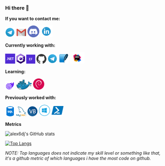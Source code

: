 ### Hi there 👋

**If you want to contact me:**

[![Telegram](icons/telegram.png)](https://t.me/alex6dj)
[![Gmail](icons/gmail.png)](mailto:alexeiagueroalba@gmail.com)
[![Discord](icons/discord.png)](https://discordapp.com/users/373119663103541250/)
[![Linkedin](icons/linkedin.png)](https://www.linkedin.com/in/alex6dj/)

**Currently working with:**

[![Dotnet](icons/dotnet.png)](https://dotnet.microsoft.com/)
[![Csharp](icons/csharp.png)](http://csharp.net/)
[![Efcore](icons/efcore.png)](https://github.com/dotnet/efcore)
[![Github](icons/github.png)](https://github.com/alex6dj/)
[![Telegram](icons/telegram.png)](https://core.telegram.org/bots/api)
[![Sqlite](icons/sqlite.png)](https://sqlite.org/)
[![Jetbrains Rider](icons/rider.png)](https://www.jetbrains.com/es-es/rider/)

**Learning:**

[![Blazor](icons/blazor.png)](https://dotnet.microsoft.com/apps/aspnet/web-apps/blazor)
[![Docker](icons/docker.png)](https://www.docker.com/)
[![Docker](icons/debian.png)](https://www.debian.org/index.es.html)

**Previously worked with:**

[![Microsoft Sql Server](icons/sql.png)](http://www.microsoft.com/sql/)
[![Mysql](icons/mysql.png)](https://www.mysql.com/)
[![Visual Basic .NET](icons/vbnet.png)](https://docs.microsoft.com/en-us/dotnet/visual-basic/)
[![Windows Server](icons/windows.png)](https://www.microsoft.com/es-es/windows-server)
[![Powershell](icons/powershell.png)](https://docs.microsoft.com/en-us/powershell)

**Metrics**

![alex6dj's GitHub stats](https://github-readme-stats.vercel.app/api?username=alex6dj&count_private=true&show_icons=true&theme=white)

[![Top Langs](https://github-readme-stats.vercel.app/api/top-langs/?username=alex6dj&theme=white)](https://github.com/anuraghazra/github-readme-stats)

*NOTE: Top languages does not indicate my skill level or something like that, it's a github metric of which languages i have the most code on github.*

